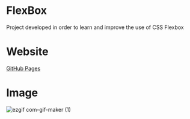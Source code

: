 # FlexBox

Project developed in order to learn and improve the use of CSS Flexbox

# Website #

[GitHub Pages](https://joaostavares.github.io/FlexBlog/)

# Image #

![ezgif com-gif-maker (1)](https://user-images.githubusercontent.com/65142565/124378267-ec1d3e80-dc86-11eb-9c3f-3bd14ba29223.gif)
